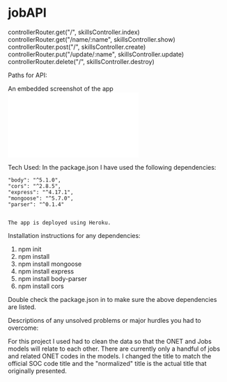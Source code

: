 # jobAPI


controllerRouter.get("/", skillsController.index)
controllerRouter.get("/name/:name", skillsController.show)
controllerRouter.post("/", skillsController.create)
controllerRouter.put("/update/:name", skillsController.update)
controllerRouter.delete("/", skillsController.destroy)


Paths for API: 




 An embedded screenshot of the app
![Alt text](./README.md?raw=true "Screenshot of App")  


 Tech Used: 
In the package.json I have used the following dependencies:   

    "body": "^5.1.0",
    "cors": "^2.8.5",
    "express": "^4.17.1",
    "mongoose": "^5.7.0",
    "parser": "^0.1.4"


    The app is deployed using Heroku.  

 Installation instructions for any dependencies:  
 1) npm init  
 2) npm install  
 3) npm install mongoose  
 4) npm install  express  
 5) npm install body-parser  
 6) npm install cors 

 Double check the package.json in to make sure the above dependencies are listed. 


 Descriptions of any unsolved problems or major hurdles you had to overcome:  

For this project I used had to clean the data so that the ONET and Jobs models will relate to each other. There are currently only a handful of jobs and related ONET codes in the models. I changed the title to match the official SOC code title and the "normalized" title is the actual title that originally presented. 

